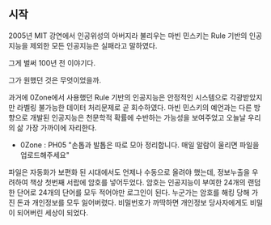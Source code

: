 ## 시작
2005년 MIT 강연에서 인공위성의 아버지라 불리우는 마빈 민스키는 Rule 기반의 인공지능을 제외한 모든 인공지능은 실패라고 말하였다.

그게 벌써 100년 전 이야기다.

그가 원했던 것은 무엇이었을까.

과거에 0Zone에서 사용했던 Rule 기반의 인공지능은 안정적인 시스템으로 각광받았지만 라벨링 불가능한 데이터 처리문제로 곧 회수하였다.
마빈 민스키의 예언과는 다른 방향으로 개발된 인공지능은 천문학적 확률에 수반하는 가능성을 보여주었고 오늘날 우리의 삶 가장 가까이에 자리한다.

- 0Zone : PH05
"손톱과 발톱은 따로 모아 정리합니다. 매일 알람이 울리면 파일을 업로드해주세요"

파일은 자동화가 보편화 된 시대에서도 언제나 수동으로 올려야 했는데, 정보누출을 우려하여 책상 첫번째 서랍에 암호를 넣어두었다. 암호는 인공지능이 부여한 24개의 랜덤한 단어로 24개의 단어를 모두 적어야만 로그인이 된다. 누군가는 암호를 해킹 당해 가진 돈과 개인정보를 모두 잃어버렸다. 비밀번호가 까딱하면 개인정보 당사자에게도 비밀이 되어버린 세상이 되었다. 